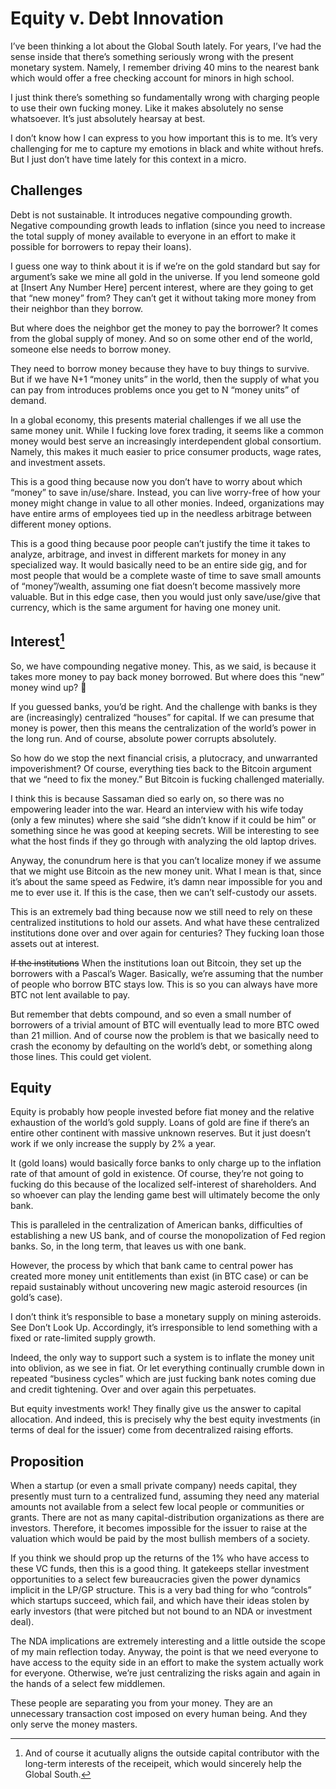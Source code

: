 # Equity v. Debt Innovation

I’ve been thinking a lot about the Global South lately. For years, I’ve had the sense inside that there’s something seriously wrong with the present monetary system. Namely, I remember driving 40 mins to the nearest bank which would offer a free checking account for minors in high school.

I just think there’s something so fundamentally wrong with charging people to use their own fucking money. Like it makes absolutely no sense whatsoever. It’s just absolutely hearsay at best.

I don’t know how I can express to you how important this is to me. It’s very challenging for me to capture my emotions in black and white without hrefs. But I just don’t have time lately for this context in a micro.

## Challenges

Debt is not sustainable. It introduces negative compounding growth. Negative compounding growth leads to inflation (since you need to increase the total supply of money available to everyone in an effort to make it possible for borrowers to repay their loans).

I guess one way to think about it is if we’re on the gold standard but say for argument’s sake we mine all gold in the universe. If you lend someone gold at [Insert Any Number Here] percent interest, where are they going to get that “new money” from? They can’t get it without taking more money from their neighbor than they borrow.

But where does the neighbor get the money to pay the borrower? It comes from the global supply of money. And so on some other end of the world, someone else needs to borrow money.

They need to borrow money because they have to buy things to survive. But if we have N+1 “money units” in the world, then the supply of what you can pay from introduces problems once you get to N “money units” of demand.

In a global economy, this presents material challenges if we all use the same money unit. While I fucking love forex trading, it seems like a common money would best serve an increasingly interdependent global consortium. Namely, this makes it much easier to price consumer products, wage rates, and investment assets.

This is a good thing because now you don’t have to worry about which “money” to save in/use/share. Instead, you can live worry-free of how your money might change in value to all other monies. Indeed, organizations may have entire arms of employees tied up in the needless arbitrage between different money options.

This is a good thing because poor people can’t justify the time it takes to analyze, arbitrage, and invest in different markets for money in any specialized way. It would basically need to be an entire side gig, and for most people that would be a complete waste of time to save small amounts of “money”/wealth, assuming one fiat doesn’t become massively more valuable. But in this edge case, then you would just only save/use/give that currency, which is the same argument for having one money unit.

## Interest[^n]

So, we have compounding negative money. This, as we said, is because it takes more money to pay back money borrowed. But where does this “new” money wind up? 💭

If you guessed banks, you’d be right. And the challenge with banks is they are (increasingly) centralized “houses” for capital. If we can presume that money is power, then this means the centralization of the world’s power in the long run. And of course, absolute power corrupts absolutely.

So how do we stop the next financial crisis, a plutocracy, and unwarranted impoverishment? Of course, everything ties back to the Bitcoin argument that we “need to fix the money.” But Bitcoin is fucking challenged materially.

I think this is because Sassaman died so early on, so there was no empowering leader into the war. Heard an interview with his wife today (only a few minutes) where she said “she didn’t know if it could be him” or something since he was good at keeping secrets. Will be interesting to see what the host finds if they go through with analyzing the old laptop drives.

Anyway, the conundrum here is that you can’t localize money if we assume that we might use Bitcoin as the new money unit. What I mean is that, since it’s about the same speed as Fedwire, it’s damn near impossible for you and me to ever use it. If this is the case, then we can’t self-custody our assets.

This is an extremely bad thing because now we still need to rely on these centralized institutions to hold our assets. And what have these centralized institutions done over and over again for centuries? They fucking loan those assets out at interest.

~~If the institutions~~ When the institutions loan out Bitcoin, they set up the borrowers with a Pascal’s Wager. Basically, we’re assuming that the number of people who borrow BTC stays low. This is so you can always have more BTC not lent available to pay.

But remember that debts compound, and so even a small number of borrowers of a trivial amount of BTC will eventually lead to more BTC owed than 21 million. And of course now the problem is that we basically need to crash the economy by defaulting on the world’s debt, or something along those lines. This could get violent.

## Equity

Equity is probably how people invested before fiat money and the relative exhaustion of the world’s gold supply. Loans of gold are fine if there’s an entire other continent with massive unknown reserves. But it just doesn’t work if we only increase the supply by 2% a year.

It (gold loans) would basically force banks to only charge up to the inflation rate of that amount of gold in existence. Of course, they’re not going to fucking do this because of the localized self-interest of shareholders. And so whoever can play the lending game best will ultimately become the only bank.

This is paralleled in the centralization of American banks, difficulties of establishing a new US bank, and of course the monopolization of Fed region banks. So, in the long term, that leaves us with one bank.

However, the process by which that bank came to central power has created more money unit entitlements than exist (in BTC case) or can be repaid sustainably without uncovering new magic asteroid resources (in gold’s case).

I don’t think it’s responsible to base a monetary supply on mining asteroids. See Don’t Look Up. Accordingly, it’s irresponsible to lend something with a fixed or rate-limited supply growth.

Indeed, the only way to support such a system is to inflate the money unit into oblivion, as we see in fiat. Or let everything continually crumble down in repeated “business cycles” which are just fucking bank notes coming due and credit tightening. Over and over again this perpetuates.

But equity investments work! They finally give us the answer to capital allocation. And indeed, this is precisely why the best equity investments (in terms of deal for the issuer) come from decentralized raising efforts.

## Proposition

When a startup (or even a small private company) needs capital, they presently must turn to a centralized fund, assuming they need any material amounts not available from a select few local people or communities or grants. There are not as many capital-distribution organizations as there are investors. Therefore, it becomes impossible for the issuer to raise at the valuation which would be paid by the most bullish members of a society.

If you think we should prop up the returns of the 1% who have access to these VC funds, then this is a good thing. It gatekeeps stellar investment opportunities to a select few bureaucracies given the power dynamics implicit in the LP/GP structure. This is a very bad thing for who “controls” which startups succeed, which fail, and which have their ideas stolen by early investors (that were pitched but not bound to an NDA or investment deal).

The NDA implications are extremely interesting and a little outside the scope of my main reflection today. Anyway, the point is that we need everyone to have access to the equity side in an effort to make the system actually work for everyone. Otherwise, we’re just centralizing the risks again and again in the hands of a select few middlemen.

These people are separating you from your money. They are an unnecessary transaction cost imposed on every human being. And they only serve the money masters.

[^n]: And of course it acutually aligns the outside capital contributor with the long-term interests of the receipeit, which would sincerely help the Global South.
